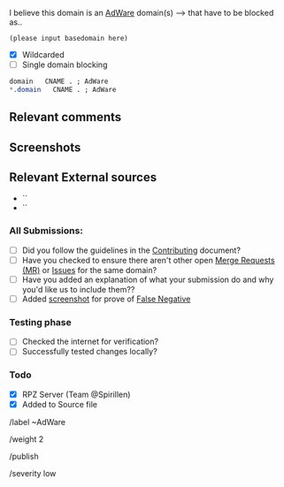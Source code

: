 I believe this domain is an [AdWare](https://mypdns.org/MypDNS/support/-/wikis/Categories/Adware) domain(s) --> that have to be blocked as..

```
(please input basedomain here)
```

- [X] Wildcarded
- [ ] Single domain blocking

```css
domain   CNAME . ; AdWare
*.domain   CNAME . ; AdWare
```

## Relevant comments
<!-- Be as clear as possible: nobody can read your mind, and nobody is looking at your issue over your shoulder. -->


## Screenshots


## Relevant External sources
- ``
- ``

### All Submissions:
- [ ] Did you follow the guidelines in the [Contributing](CONTRIBUTING.md)
	  document?
- [ ] Have you checked to ensure there aren't other open
      [Merge Requests (MR)](../merge_requests) or [Issues](../../issues) for the
      same domain?
- [ ] Have you added an explanation of what your submission do and why you'd
	  like us to include them??
- [ ] Added [screenshot](https://mypdns.org/MypDNS/support/-/wikis/Screenshot)
	  for prove of [False Negative](https://mypdns.org/MypDNS/support/-/wikis/False-Negative)

### Testing phase
- [ ] Checked the internet for verification?
- [ ] Successfully tested changes locally?

### Todo
- [X] RPZ Server (Team @Spirillen)
- [X] Added to Source file

/label ~AdWare

/weight 2

/publish

/severity low
